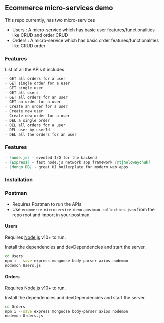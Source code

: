 ## Ecommerce micro-services demo

This repo currently, has two micro-services
- Users : A micro-service which has basic user features/functionalities like CRUD and order CRUD
- Orders : A micro-service which has basic order features/functionalities like CRUD order

### Features

List of all the APIs it includes

```markdown
- GET all orders for a user
- GET single order for a user
- GET single user
- GET all users
- GET all orders for an user
- GET an order for a user
- Create an order for a user
- Create new user
- Create new order for a user
- DEL a single order
- DEL all orders for a user
- DEL user by userId
- DEL all the orders for an user
```

### Features

```markdown
- [node.js] - evented I/O for the backend
- [Express] - fast node.js network app framework [@tjholowaychuk]
- [Mongo DB] - great UI boilerplate for modern web apps
```


### Installation

### Postman
- Requires Postman to run the APIs
- Use `ecommerce microservice demo.postman_collection.json` from the repo root and import in your postman.

#### Users
Requires [Node.js](https://nodejs.org/) v10+ to run.

Install the dependencies and devDependencies and start the server.

```sh
cd Users
npm i --save express mongoose body-parser axios nodemon
nodemon Users.js
```

#### Orders
Requires [Node.js](https://nodejs.org/) v10+ to run.

Install the dependencies and devDependencies and start the server.

```sh
cd Orders
npm i --save express mongoose body-parser axios nodemon
nodemon Orders.js
```

